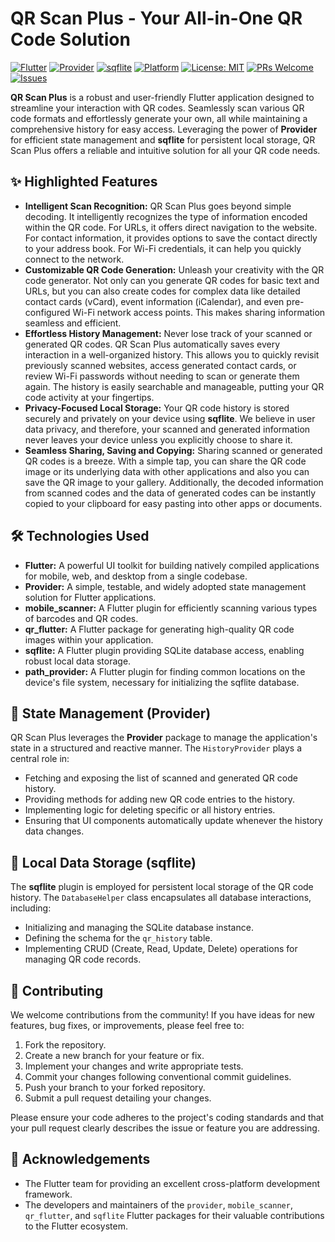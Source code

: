 # QR Scan Plus - Your All-in-One QR Code Solution

[![Flutter](https://img.shields.io/badge/Flutter-%2302569B.svg?style=for-the-badge&logo=flutter&logoColor=white)](https://flutter.dev/)
[![Provider](https://img.shields.io/badge/Provider-%234DB6AC.svg?style=for-the-badge&logoColor=white)](https://pub.dev/packages/provider)
[![sqflite](https://img.shields.io/badge/sqflite-%2300897B.svg?style=for-the-badge&logoColor=white)](https://pub.dev/packages/sqflite)
[![Platform](https://img.shields.io/badge/Platform-Android%20%7C%20iOS-blue.svg)](https://flutter.dev/docs/get-started/install)
[![License: MIT](https://img.shields.io/badge/License-MIT-yellow.svg)](https://opensource.org/licenses/MIT)
[![PRs Welcome](https://img.shields.io/badge/PRs-welcome-brightgreen.svg?style=flat-square)](https://github.com/your-username/qr_scan_plus/pulls)
[![Issues](https://img.shields.io/github/issues/your-username/qr_scan_plus)](https://github.com/your-username/qr_scan_plus/issues)

**QR Scan Plus** is a robust and user-friendly Flutter application designed to streamline your interaction with QR codes. Seamlessly scan various QR code formats and effortlessly generate your own, all while maintaining a comprehensive history for easy access. Leveraging the power of **Provider** for efficient state management and **sqflite** for persistent local storage, QR Scan Plus offers a reliable and intuitive solution for all your QR code needs.

## ✨ Highlighted Features

* **Intelligent Scan Recognition:** QR Scan Plus goes beyond simple decoding. It intelligently recognizes the type of information encoded within the QR code. For URLs, it offers direct navigation to the website. For contact information, it provides options to save the contact directly to your address book. For Wi-Fi credentials, it can help you quickly connect to the network.
* **Customizable QR Code Generation:** Unleash your creativity with the QR code generator. Not only can you generate QR codes for basic text and URLs, but you can also create codes for complex data like detailed contact cards (vCard), event information (iCalendar), and even pre-configured Wi-Fi network access points. This makes sharing information seamless and efficient.
* **Effortless History Management:** Never lose track of your scanned or generated QR codes. QR Scan Plus automatically saves every interaction in a well-organized history. This allows you to quickly revisit previously scanned websites, access generated contact cards, or review Wi-Fi passwords without needing to scan or generate them again. The history is easily searchable and manageable, putting your QR code activity at your fingertips.
* **Privacy-Focused Local Storage:** Your QR code history is stored securely and privately on your device using **sqflite**. We believe in user data privacy, and therefore, your scanned and generated information never leaves your device unless you explicitly choose to share it.
* **Seamless Sharing, Saving and Copying:** Sharing scanned or generated QR codes is a breeze. With a simple tap, you can share the QR code image or its underlying data with other applications and also you can save the QR image to your gallery. Additionally, the decoded information from scanned codes and the data of generated codes can be instantly copied to your clipboard for easy pasting into other apps or documents.

## 🛠️ Technologies Used

* **Flutter:** A powerful UI toolkit for building natively compiled applications for mobile, web, and desktop from a single codebase.
* **Provider:** A simple, testable, and widely adopted state management solution for Flutter applications.
* **mobile\_scanner:** A Flutter plugin for efficiently scanning various types of barcodes and QR codes.
* **qr\_flutter:** A Flutter package for generating high-quality QR code images within your application.
* **sqflite:** A Flutter plugin providing SQLite database access, enabling robust local data storage.
* **path\_provider:** A Flutter plugin for finding common locations on the device's file system, necessary for initializing the sqflite database.

## 🚦 State Management (Provider)

QR Scan Plus leverages the **Provider** package to manage the application's state in a structured and reactive manner. The `HistoryProvider` plays a central role in:

* Fetching and exposing the list of scanned and generated QR code history.
* Providing methods for adding new QR code entries to the history.
* Implementing logic for deleting specific or all history entries.
* Ensuring that UI components automatically update whenever the history data changes.

## 💾 Local Data Storage (sqflite)

The **sqflite** plugin is employed for persistent local storage of the QR code history. The `DatabaseHelper` class encapsulates all database interactions, including:

* Initializing and managing the SQLite database instance.
* Defining the schema for the `qr_history` table.
* Implementing CRUD (Create, Read, Update, Delete) operations for managing QR code records.

## 🤝 Contributing

We welcome contributions from the community! If you have ideas for new features, bug fixes, or improvements, please feel free to:

1.  Fork the repository.
2.  Create a new branch for your feature or fix.
3.  Implement your changes and write appropriate tests.
4.  Commit your changes following conventional commit guidelines.
5.  Push your branch to your forked repository.
6.  Submit a pull request detailing your changes.

Please ensure your code adheres to the project's coding standards and that your pull request clearly describes the issue or feature you are addressing.

## 🙏 Acknowledgements

* The Flutter team for providing an excellent cross-platform development framework.
* The developers and maintainers of the `provider`, `mobile_scanner`, `qr_flutter`, and `sqflite` Flutter packages for their valuable contributions to the Flutter ecosystem.
